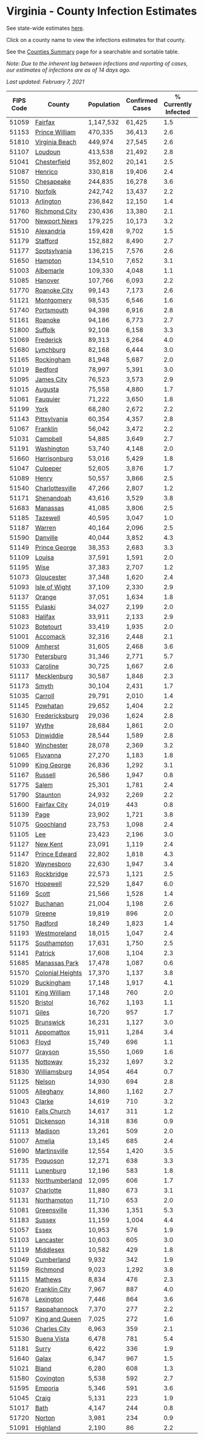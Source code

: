 # Virginia - County Infection Estimates

See state-wide estimates [here](/infections/us-va).

Click on a county name to view the infections estimates for that county.

See the [Counties Summary](/infections/summary-counties) page for a searchable and sortable table.

*Note: Due to the inherent lag between infections and reporting of cases, our estimates of infections are as of 14 days ago.*

*Last updated: February 7, 2021*

|   FIPS Code |                               County |   Population |   Confirmed Cases |   % Currently Infected |   % Total Infected |
|-------------|--------------------------------------|--------------|-------------------|------------------------|--------------------|
|       51059 |                   [Fairfax](fairfax) |    1,147,532 |            61,425 |                    1.5 |               19.2 |
|       51153 |     [Prince William](prince-william) |      470,335 |            36,413 |                    2.6 |               27.1 |
|       51810 |     [Virginia Beach](virginia-beach) |      449,974 |            27,545 |                    2.6 |               19.3 |
|       51107 |                   [Loudoun](loudoun) |      413,538 |            21,492 |                    2.8 |               17.6 |
|       51041 |         [Chesterfield](chesterfield) |      352,802 |            20,141 |                    2.5 |               18.8 |
|       51087 |                   [Henrico](henrico) |      330,818 |            19,406 |                    2.4 |               19.6 |
|       51550 |             [Chesapeake](chesapeake) |      244,835 |            16,278 |                    3.6 |               21.1 |
|       51710 |                   [Norfolk](norfolk) |      242,742 |            13,437 |                    2.2 |               17.8 |
|       51013 |               [Arlington](arlington) |      236,842 |            12,150 |                    1.4 |               18.4 |
|       51760 |       [Richmond City](richmond-city) |      230,436 |            13,380 |                    2.1 |               19.4 |
|       51700 |         [Newport News](newport-news) |      179,225 |            10,173 |                    3.2 |               18.0 |
|       51510 |             [Alexandria](alexandria) |      159,428 |             9,702 |                    1.5 |               22.4 |
|       51179 |                 [Stafford](stafford) |      152,882 |             8,490 |                    2.7 |               18.0 |
|       51177 |         [Spotsylvania](spotsylvania) |      136,215 |             7,576 |                    2.6 |               18.1 |
|       51650 |                   [Hampton](hampton) |      134,510 |             7,652 |                    3.1 |               17.8 |
|       51003 |               [Albemarle](albemarle) |      109,330 |             4,048 |                    1.1 |               12.0 |
|       51085 |                   [Hanover](hanover) |      107,766 |             6,093 |                    2.2 |               18.1 |
|       51770 |         [Roanoke City](roanoke-city) |       99,143 |             7,173 |                    2.6 |               22.5 |
|       51121 |             [Montgomery](montgomery) |       98,535 |             6,546 |                    1.6 |               20.3 |
|       51740 |             [Portsmouth](portsmouth) |       94,398 |             6,916 |                    2.8 |               23.6 |
|       51161 |                   [Roanoke](roanoke) |       94,186 |             6,773 |                    2.7 |               22.0 |
|       51800 |                   [Suffolk](suffolk) |       92,108 |             6,158 |                    3.3 |               21.6 |
|       51069 |               [Frederick](frederick) |       89,313 |             6,264 |                    4.0 |               22.4 |
|       51680 |               [Lynchburg](lynchburg) |       82,168 |             6,444 |                    3.0 |               24.2 |
|       51165 |             [Rockingham](rockingham) |       81,948 |             5,687 |                    2.0 |               23.3 |
|       51019 |                   [Bedford](bedford) |       78,997 |             5,391 |                    3.0 |               20.9 |
|       51095 |             [James City](james-city) |       76,523 |             3,573 |                    2.9 |               15.7 |
|       51015 |                   [Augusta](augusta) |       75,558 |             4,880 |                    1.7 |               20.2 |
|       51061 |                 [Fauquier](fauquier) |       71,222 |             3,650 |                    1.8 |               16.9 |
|       51199 |                         [York](york) |       68,280 |             2,672 |                    2.2 |               12.3 |
|       51143 |         [Pittsylvania](pittsylvania) |       60,354 |             4,357 |                    2.8 |               22.0 |
|       51067 |                 [Franklin](franklin) |       56,042 |             3,472 |                    2.2 |               18.8 |
|       51031 |                 [Campbell](campbell) |       54,885 |             3,649 |                    2.7 |               20.4 |
|       51191 |             [Washington](washington) |       53,740 |             4,148 |                    2.0 |               23.9 |
|       51660 |         [Harrisonburg](harrisonburg) |       53,016 |             5,429 |                    1.8 |               36.5 |
|       51047 |                 [Culpeper](culpeper) |       52,605 |             3,876 |                    1.7 |               25.8 |
|       51089 |                       [Henry](henry) |       50,557 |             3,866 |                    2.5 |               24.1 |
|       51540 |   [Charlottesville](charlottesville) |       47,266 |             2,807 |                    1.2 |               19.1 |
|       51171 |             [Shenandoah](shenandoah) |       43,616 |             3,529 |                    3.8 |               27.5 |
|       51683 |                 [Manassas](manassas) |       41,085 |             3,806 |                    2.5 |               35.6 |
|       51185 |                 [Tazewell](tazewell) |       40,595 |             3,047 |                    1.0 |               22.8 |
|       51187 |                     [Warren](warren) |       40,164 |             2,096 |                    2.5 |               17.1 |
|       51590 |                 [Danville](danville) |       40,044 |             3,852 |                    4.3 |               29.5 |
|       51149 |       [Prince George](prince-george) |       38,353 |             2,683 |                    3.3 |               22.0 |
|       51109 |                     [Louisa](louisa) |       37,591 |             1,591 |                    2.0 |               13.5 |
|       51195 |                         [Wise](wise) |       37,383 |             2,707 |                    1.2 |               22.3 |
|       51073 |             [Gloucester](gloucester) |       37,348 |             1,620 |                    2.4 |               13.3 |
|       51093 |       [Isle of Wight](isle-of-wight) |       37,109 |             2,330 |                    2.9 |               20.4 |
|       51137 |                     [Orange](orange) |       37,051 |             1,634 |                    1.8 |               13.9 |
|       51155 |                   [Pulaski](pulaski) |       34,027 |             2,199 |                    2.0 |               20.0 |
|       51083 |                   [Halifax](halifax) |       33,911 |             2,133 |                    2.9 |               19.2 |
|       51023 |               [Botetourt](botetourt) |       33,419 |             1,935 |                    2.0 |               18.1 |
|       51001 |                 [Accomack](accomack) |       32,316 |             2,448 |                    2.1 |               31.0 |
|       51009 |                   [Amherst](amherst) |       31,605 |             2,468 |                    3.6 |               24.1 |
|       51730 |             [Petersburg](petersburg) |       31,346 |             2,771 |                    5.7 |               28.3 |
|       51033 |                 [Caroline](caroline) |       30,725 |             1,667 |                    2.6 |               17.1 |
|       51117 |           [Mecklenburg](mecklenburg) |       30,587 |             1,848 |                    2.3 |               20.7 |
|       51173 |                       [Smyth](smyth) |       30,104 |             2,431 |                    1.7 |               25.1 |
|       51035 |                   [Carroll](carroll) |       29,791 |             2,010 |                    1.4 |               21.8 |
|       51145 |                 [Powhatan](powhatan) |       29,652 |             1,404 |                    2.2 |               14.7 |
|       51630 |     [Fredericksburg](fredericksburg) |       29,036 |             1,624 |                    2.8 |               18.5 |
|       51197 |                       [Wythe](wythe) |       28,684 |             1,861 |                    2.0 |               20.0 |
|       51053 |               [Dinwiddie](dinwiddie) |       28,544 |             1,589 |                    2.8 |               17.4 |
|       51840 |             [Winchester](winchester) |       28,078 |             2,369 |                    3.2 |               27.6 |
|       51065 |                 [Fluvanna](fluvanna) |       27,270 |             1,183 |                    1.8 |               14.7 |
|       51099 |           [King George](king-george) |       26,836 |             1,292 |                    3.1 |               15.4 |
|       51167 |                   [Russell](russell) |       26,586 |             1,947 |                    0.8 |               22.4 |
|       51775 |                       [Salem](salem) |       25,301 |             1,781 |                    2.4 |               21.9 |
|       51790 |                 [Staunton](staunton) |       24,932 |             2,269 |                    2.2 |               28.3 |
|       51600 |         [Fairfax City](fairfax-city) |       24,019 |               443 |                    0.8 |                6.5 |
|       51139 |                         [Page](page) |       23,902 |             1,721 |                    3.8 |               24.7 |
|       51075 |               [Goochland](goochland) |       23,753 |             1,098 |                    2.4 |               15.6 |
|       51105 |                           [Lee](lee) |       23,423 |             2,196 |                    3.0 |               28.8 |
|       51127 |                 [New Kent](new-kent) |       23,091 |             1,119 |                    2.4 |               15.2 |
|       51147 |       [Prince Edward](prince-edward) |       22,802 |             1,818 |                    4.3 |               26.0 |
|       51820 |             [Waynesboro](waynesboro) |       22,630 |             1,947 |                    3.4 |               26.7 |
|       51163 |             [Rockbridge](rockbridge) |       22,573 |             1,121 |                    2.5 |               15.2 |
|       51670 |                 [Hopewell](hopewell) |       22,529 |             1,847 |                    6.0 |               26.2 |
|       51169 |                       [Scott](scott) |       21,566 |             1,528 |                    1.4 |               21.7 |
|       51027 |                 [Buchanan](buchanan) |       21,004 |             1,198 |                    2.6 |               17.7 |
|       51079 |                     [Greene](greene) |       19,819 |               896 |                    2.0 |               14.2 |
|       51750 |                   [Radford](radford) |       18,249 |             1,823 |                    1.4 |               31.0 |
|       51193 |         [Westmoreland](westmoreland) |       18,015 |             1,047 |                    2.4 |               19.0 |
|       51175 |           [Southampton](southampton) |       17,631 |             1,750 |                    2.5 |               33.5 |
|       51141 |                   [Patrick](patrick) |       17,608 |             1,104 |                    2.3 |               19.5 |
|       51685 |       [Manassas Park](manassas-park) |       17,478 |             1,087 |                    0.6 |               24.2 |
|       51570 | [Colonial Heights](colonial-heights) |       17,370 |             1,137 |                    3.8 |               21.4 |
|       51029 |             [Buckingham](buckingham) |       17,148 |             1,917 |                    4.1 |               41.7 |
|       51101 |         [King William](king-william) |       17,148 |               760 |                    2.0 |               13.8 |
|       51520 |                   [Bristol](bristol) |       16,762 |             1,193 |                    1.1 |               22.0 |
|       51071 |                       [Giles](giles) |       16,720 |               957 |                    1.7 |               17.7 |
|       51025 |               [Brunswick](brunswick) |       16,231 |             1,127 |                    3.0 |               22.3 |
|       51011 |             [Appomattox](appomattox) |       15,911 |             1,284 |                    3.4 |               25.3 |
|       51063 |                       [Floyd](floyd) |       15,749 |               696 |                    1.1 |               13.8 |
|       51077 |                   [Grayson](grayson) |       15,550 |             1,069 |                    1.6 |               21.8 |
|       51135 |                 [Nottoway](nottoway) |       15,232 |             1,697 |                    3.2 |               34.9 |
|       51830 |         [Williamsburg](williamsburg) |       14,954 |               464 |                    0.7 |               10.7 |
|       51125 |                     [Nelson](nelson) |       14,930 |               694 |                    2.8 |               14.2 |
|       51005 |               [Alleghany](alleghany) |       14,860 |             1,162 |                    2.7 |               24.2 |
|       51043 |                     [Clarke](clarke) |       14,619 |               710 |                    3.2 |               15.3 |
|       51610 |         [Falls Church](falls-church) |       14,617 |               311 |                    1.2 |                8.1 |
|       51051 |               [Dickenson](dickenson) |       14,318 |               836 |                    0.9 |               17.9 |
|       51113 |                   [Madison](madison) |       13,261 |               509 |                    2.0 |               12.3 |
|       51007 |                     [Amelia](amelia) |       13,145 |               685 |                    2.4 |               16.4 |
|       51690 |         [Martinsville](martinsville) |       12,554 |             1,420 |                    3.5 |               35.4 |
|       51735 |                 [Poquoson](poquoson) |       12,271 |               638 |                    3.3 |               16.1 |
|       51111 |               [Lunenburg](lunenburg) |       12,196 |               583 |                    1.8 |               15.2 |
|       51133 |     [Northumberland](northumberland) |       12,095 |               606 |                    1.7 |               15.9 |
|       51037 |               [Charlotte](charlotte) |       11,880 |               673 |                    3.1 |               17.4 |
|       51131 |           [Northampton](northampton) |       11,710 |               653 |                    2.0 |               23.1 |
|       51081 |           [Greensville](greensville) |       11,336 |             1,351 |                    5.3 |               41.3 |
|       51183 |                     [Sussex](sussex) |       11,159 |             1,004 |                    4.4 |               31.9 |
|       51057 |                       [Essex](essex) |       10,953 |               576 |                    1.9 |               16.9 |
|       51103 |               [Lancaster](lancaster) |       10,603 |               605 |                    3.0 |               17.3 |
|       51119 |               [Middlesex](middlesex) |       10,582 |               429 |                    1.8 |               12.8 |
|       51049 |             [Cumberland](cumberland) |        9,932 |               342 |                    1.9 |               11.6 |
|       51159 |                 [Richmond](richmond) |        9,023 |             1,292 |                    3.8 |               53.5 |
|       51115 |                   [Mathews](mathews) |        8,834 |               476 |                    2.3 |               16.1 |
|       51620 |       [Franklin City](franklin-city) |        7,967 |               887 |                    4.0 |               36.2 |
|       51678 |               [Lexington](lexington) |        7,446 |               864 |                    3.6 |               34.5 |
|       51157 |         [Rappahannock](rappahannock) |        7,370 |               277 |                    2.2 |               12.2 |
|       51097 |     [King and Queen](king-and-queen) |        7,025 |               272 |                    1.6 |               12.2 |
|       51036 |         [Charles City](charles-city) |        6,963 |               359 |                    2.1 |               17.1 |
|       51530 |           [Buena Vista](buena-vista) |        6,478 |               781 |                    5.4 |               37.2 |
|       51181 |                       [Surry](surry) |        6,422 |               336 |                    1.9 |               16.7 |
|       51640 |                       [Galax](galax) |        6,347 |               967 |                    1.5 |               53.0 |
|       51021 |                       [Bland](bland) |        6,280 |               608 |                    1.3 |               29.9 |
|       51580 |               [Covington](covington) |        5,538 |               592 |                    2.7 |               32.4 |
|       51595 |                   [Emporia](emporia) |        5,346 |               591 |                    3.6 |               38.4 |
|       51045 |                       [Craig](craig) |        5,131 |               223 |                    1.9 |               13.6 |
|       51017 |                         [Bath](bath) |        4,147 |               244 |                    0.8 |               18.0 |
|       51720 |                     [Norton](norton) |        3,981 |               234 |                    0.9 |               18.5 |
|       51091 |                 [Highland](highland) |        2,190 |                86 |                    2.2 |               12.5 |
